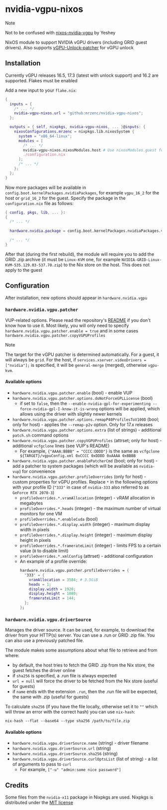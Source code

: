 
# nvidia-vgpu-nixos
> [!NOTE]
> Not to be confused with [nixos-nvidia-vgpu](https://github.com/Yeshey/nixos-nvidia-vgpu) by Yeshey

NixOS module to support NVIDIA vGPU drivers (including GRID guest drivers). Also supports [vGPU-Unlock-patcher](https://github.com/VGPU-Community-Drivers/vGPU-Unlock-patcher) for vGPU unlock

## Installation
Currently vGPU releases 16.5, 17.3 (latest with unlock support) and 16.2 are supported. Flakes must be enabled

Add a new input to your `flake.nix`:
```nix
{
  inputs = {
    /* ... */
    nvidia-vgpu-nixos.url = "github:mrzenc/nvidia-vgpu-nixos";
  };

  outputs = { self, nixpkgs, nvidia-vgpu-nixos, ... }@inputs: {
    nixosConfigurations.mrzenc = nixpkgs.lib.nixosSystem {
      system = "x86_64-linux";
      modules = [
        /* ... */
        nvidia-vgpu-nixos.nixosModules.host # Use nixosModules.guest for VMs
        ./configuration.nix
      ];
      /* ... */
    };
  };
}
```

Now more packages will be available in `config.boot.kernelPackages.nvidiaPackages`, for example `vgpu_16_2` for the host or `grid_16_2` for the guest. Specify the package in the `configuration.nix` file as follows:
```nix
{ config, pkgs, lib, ... }:
{
  /* ... */
  
  hardware.nvidia.package = config.boot.kernelPackages.nvidiaPackages.vgpu_16_2;

  /* ... */
}
```

After that (during the first rebuild), the module will require you to add the GRID .zip archive (it must be `Linux-KVM` one, for example `NVIDIA-GRID-Linux-KVM-535.129.03-537.70.zip`) to the Nix store on the host. This does not apply to the guest

## Configuration
After installation, new options should appear in `hardware.nvidia.vgpu`

### `hardware.nvidia.vgpu.patcher`
VUP-related options. Please read the repository's [README](https://github.com/VGPU-Community-Drivers/vGPU-Unlock-patcher/blob/535.129/README.md) if you don't know how to use it. Most likely, you will only need to specify `hardware.nvidia.vgpu.patcher.enable = true` and in some cases `hardware.nvidia.vgpu.patcher.copyVGPUProfiles`

> [!NOTE]
> The target for the vGPU patcher is determined automatically. For a guest, it will always be `grid`. For the host, if `services.xserver.videoDrivers = ["nvidia"];` is specified, it will be `general-merge` (merged), otherwise `vgpu-kvm`.

#### Available options
- `hardware.nvidia.vgpu.patcher.enable` (bool) - enable VUP
- `hardware.nvidia.vgpu.patcher.options.doNotForceGPLLicense` (bool)
	- if set to `false`, then the `--enable-nvidia-gpl-for-experimenting --force-nvidia-gpl-I-know-it-is-wrong` options will be applied, which allows using the driver with slightly newer kernels
- `hardware.nvidia.vgpu.patcher.options.remapP40ProfilesToV100D` (bool; only for host) - applies the `--remap-p2v` option. Only for 17.x releases
- `hardware.nvidia.vgpu.patcher.options.extra` (list of strings) - additional `patch.sh` command options
- `hardware.nvidia.vgpu.patcher.copyVGPUProfiles` (attrset; only for host) - additional `vcfgclone` lines (see VUP's README)
	- For example, `{"AAAA:BBBB" = "CCCC:DDDD"}` is the same as `vcfgclone ${TARGET}/vgpuConfig.xml 0xCCCC 0xDDDD 0xAAAA 0xBBBB`
- `hardware.nvidia.vgpu.patcher.enablePatcherCmd` (bool; only for host) - add a patcher to system packages (which will be available as `nvidia-vup`) for convenience
- `hardware.nvidia.vgpu.patcher.profileOverrides` (only for host) - custom properties for vGPU profiles. Replace `*` in the following options with your profile ID (`"333"` in case of `nvidia-333` also referred to as `GeForce RTX 2070-3`)
	- `profileOverrides.*.vramAllocation` (integer) - vRAM allocation in megabytes
	- `profileOverrides.*.heads` (integer) - the maximum number of virtual monitors for one VM
	- `profileOverrides.*.enableCuda` (bool)
	- `profileOverrides.*.display.width` (integer) - maximum display width in pixels
	- `profileOverrides.*.display.height` (integer) - maximum display height in pixels
	- `profileOverrides.*.framerateLimit` (integer) - limits FPS to a certain value (`0` to disable limit)
	- `profileOverrides.*.xmlConfig` (attrset) - additional configuration
	- An example of a profile override:
		```nix
		hardware.nvidia.vgpu.patcher.profileOverrides = {
		  "333" = {
		    vramAllocation = 3584; # 3.5GiB
		    heads = 1;
		    display.width = 1920;
		    display.height = 1080;
		    framerateLimit = 144;
		  };
		};
		```

### `hardware.nvidia.vgpu.driverSource`
Manages the driver source. It can be used, for example, to download the driver from your HTTP(s) server. You can use a .run or GRID .zip file. You can also use a previously patched file. 

The module makes some assumptions about what file to retrieve and from where:
- by default, the host tries to fetch the GRID .zip from the Nix store, the guest fetches the driver online
- if `sha256` is specified, a .run file is always expected
- `url = null` will force the driver to be fetched from the Nix store (useful for guests)
- if `name` ends with the extension `.run`, then the .run file will be expected, the same with .zip (useful for guests)

To calculate `sha256` (if you have the file locally, otherwise set it to `""` which will throw an error with the correct hash) you can use `nix-hash`:
```
nix-hash --flat --base64 --type sha256 /path/to/file.zip
```

#### Available options
- `hardware.nvidia.vgpu.driverSource.name` (string) - driver filename
- `hardware.nvidia.vgpu.driverSource.url` (string)
- `hardware.nvidia.vgpu.driverSource.sha256` (string)
- `hardware.nvidia.vgpu.driverSource.curlOptsList` (list of string) - a list of arguments to pass to `curl`
	- For example, `["-u" "admin:some nice password"]`

## Credits
Some files from the `nvidia-x11` package in Nixpkgs are used. Nixpkgs is distributed under the [MIT license](https://github.com/NixOS/nixpkgs/blob/master/COPYING)
